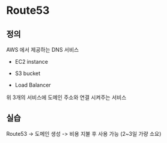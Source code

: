 # Route53

## 정의

AWS 에서 제공하는 DNS 서비스

- EC2 instance

- S3 bucket

- Load Balancer

위 3개의 서비스에 도메인 주소와 연결 시켜주는 서비스

## 실습

Route53 -> 도메인 생성 -> 비용 지불 후 사용 가능 (2~3일 가량 소요)